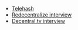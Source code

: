 - [Telehash](http://telehash.org/)
- [Redecentralize interview](http://redecentralize.org/interviews/2013/10/17/07-jeremie-telehash.html)  
- [Decentral.tv interview](https://www.youtube.com/watch?v=uslYWTOtGpw)
